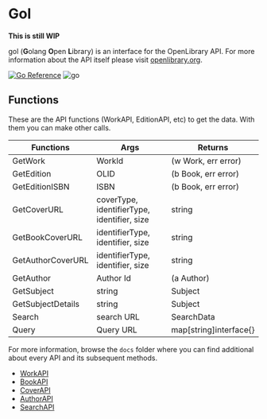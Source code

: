 # Gol
**This is still WIP**

gol (**G**olang **O**pen **L**ibrary) is an interface for the OpenLibrary API. For more information about the API itself please visit [openlibrary.org](https://openlibrary.org/developers/api).

[![Go Reference](https://pkg.go.dev/badge/github.com/Open-pi/gol.svg)](https://pkg.go.dev/github.com/Open-pi/gol)
![go](https://github.com/Open-pi/gol/actions/workflows/go.yml/badge.svg)

## Functions
These are the API functions (WorkAPI, EditionAPI, etc) to get the data. With them you can make other calls.

| Functions | Args | Returns  |
|---|---|--|
| GetWork   | WorkId | (w Work, err error)  |
| GetEdition   | OLID | (b Book, err error)  |
| GetEditionISBN   | ISBN | (b Book, err error)  |
| GetCoverURL   | coverType, identifierType, identifier, size | string  |
| GetBookCoverURL   | identifierType, identifier, size | string  |
| GetAuthorCoverURL   | identifierType, identifier, size | string  |
| GetAuthor | Author Id | (a Author)  |
| GetSubject | string | Subject |
| GetSubjectDetails | string | Subject |
| Search | search URL | SearchData |
| Query | Query URL | map[string]interface{} |

For more information, browse the `docs` folder where you can find additional about every API and its subsequent methods.
* [WorkAPI](docs/WorkAPI.md)
* [BookAPI](docs/BookAPI.md)
* [CoverAPI](docs/CoverAPI.md)
* [AuthorAPI](docs/AuthorAPI.md)
* [SearchAPI](docs/SearchAPI.md)
